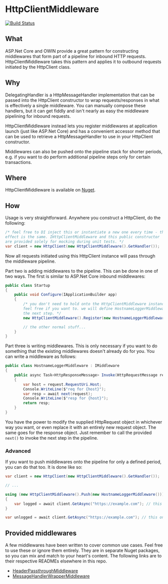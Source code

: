 # HttpClientMiddleware

[![Build Status](https://travis-ci.org/glassechidna/HttpClientMiddleware.svg?branch=master)](https://travis-ci.org/glassechidna/HttpClientMiddleware)

## What

ASP.Net Core and OWIN provide a great pattern for constructing middlewares
that form part of a pipeline for inbound HTTP requests. HttpClientMiddleware
takes this pattern and applies it to outbound requests initiated by the
HttpClient class.

## Why

DelegatingHandler is a HttpMessageHandler implementation that can be passed
into the HttpClient constructor to wrap requests/responses in what is 
effectively a single middleware. You can manually compose these handlers,
but it can get fiddly and isn't nearly as easy the middleware pipelining
for inbound requests.

HttpClientMiddleware instead lets you register middlewares at application
launch (just like ASP.Net Core) and has a convenient accessor method that
can be used to retrieve a HttpMessageHandler to use in your HttpClient
constructor. 

Middlewares can also be pushed onto the pipeline stack for shorter periods, 
e.g. if you want to do perform additional pipeline steps only for certain
transactions.

## Where

HttpClientMiddleware is available on [Nuget](https://www.nuget.org/packages/HttpClientMiddleware/).

## How

Usage is very straightforward. Anywhere you construct a HttpClient, do
the following:

```csharp
/* feel free to DI inject this or instantiate a new one every time - the 
effect is the same. IHttpClientMiddleware and this public constructor 
are provided solely for mocking during unit tests. */
var client = new HttpClient(new HttpClientMiddleware().GetHandler());
```

Now all requests initiated using this HttpClient instance will pass through 
the middleware pipeline.

Part two is adding middlewares to the pipeline. This can be done in one of two
ways. The first is similar to ASP.Net Core inbound middlewares:

```csharp
public class Startup
{
    public void Configure(IApplicationBuilder app)
    {
        /* you don't need to hold onto the HttpClientMiddleware instance - but 
        feel free if you want to. we will define HostnameLoggerMiddleware in 
        the next step. */
        new HttpClientMiddleware().Register(new HostnameLoggerMiddleware());

        // the other normal stuff...
    }
}

```

Part three is writing middlewares. This is only necessary if you want to do
something that the existing middlewares doesn't already do for you. You can
write a middleware as follows:

```csharp
public class HostnameLoggerMiddleware : IMiddleware
{
    public async Task<HttpResponseMessage> Invoke(HttpRequestMessage request, Func<HttpRequestMessage, Task<HttpResponseMessage>> next)
    {
        var host = request.RequestUri.Host;
        Console.WriteLine($"req for {host}");
        var resp = await next(request);
        Console.WriteLine($"resp for {host}");
        return resp;
    }
}
```

You have the power to modify the supplied HttpRequest object in whichever way
you want, or even replace it with an entirely new request object. The same goes
for the response object. Just remember to call the provided `next()` to invoke
the next step in the pipeline.

### Advanced

If you want to push middlewares onto the pipeline for only a defined period, you
can do that too. It is done like so:

```csharp
var client = new HttpClient(new HttpClientMiddleware().GetHandler());

// ...

using (new HttpClientMiddleware().Push(new HostnameLoggerMiddleware()))
{
    var logged = await client.GetAsync("https://example.com"); // this one gets logged
}

var unlogged = await client.GetAsync("https://example.com"); // this one doesn't
```

## Provided middlewares

A few middlewares have been written to cover common use cases. Feel free to use
these or ignore them entirely. They are in separate Nuget packages, so you can
mix and match to your heart's content. The following links are to their respective
READMEs elsewhere in this repo.

* [HeaderPassthroughMiddleware](HttpClientMiddleware.HeaderPassthroughMiddleware/README.md)
* [MessageHandlerWrapperMiddleware](HttpClientMiddleware.MessageHandlerWrapperMiddleware/README.md)
